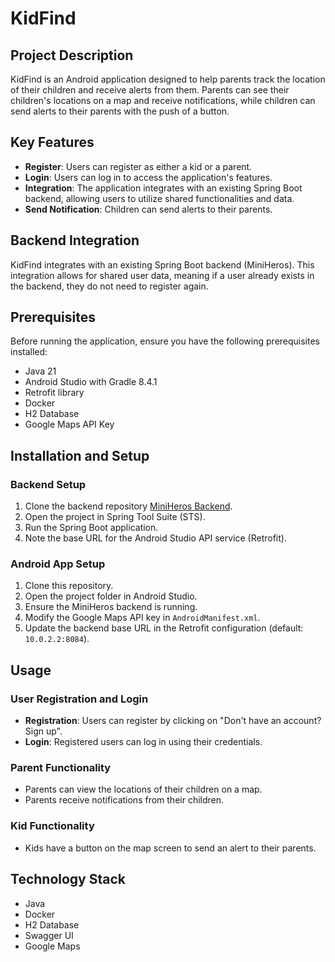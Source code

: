 # KidFind

## Project Description

KidFind is an Android application designed to help parents track the location of their children and receive alerts from them. Parents can see their children's locations on a map and receive notifications, while children can send alerts to their parents with the push of a button.

## Key Features

- **Register**: Users can register as either a kid or a parent.
- **Login**: Users can log in to access the application's features.
- **Integration**: The application integrates with an existing Spring Boot backend, allowing users to utilize shared functionalities and data.
- **Send Notification**: Children can send alerts to their parents.

## Backend Integration

KidFind integrates with an existing Spring Boot backend (MiniHeros). This integration allows for shared user data, meaning if a user already exists in the backend, they do not need to register again.

## Prerequisites

Before running the application, ensure you have the following prerequisites installed:

- Java 21
- Android Studio with Gradle 8.4.1
- Retrofit library
- Docker
- H2 Database
- Google Maps API Key

## Installation and Setup

### Backend Setup

1. Clone the backend repository [MiniHeros Backend](#).
2. Open the project in Spring Tool Suite (STS).
3. Run the Spring Boot application.
4. Note the base URL for the Android Studio API service (Retrofit).

### Android App Setup

1. Clone this repository.
2. Open the project folder in Android Studio.
3. Ensure the MiniHeros backend is running.
4. Modify the Google Maps API key in `AndroidManifest.xml`.
5. Update the backend base URL in the Retrofit configuration (default: `10.0.2.2:8084`).

## Usage

### User Registration and Login

- **Registration**: Users can register by clicking on "Don't have an account? Sign up".
- **Login**: Registered users can log in using their credentials.

### Parent Functionality

- Parents can view the locations of their children on a map.
- Parents receive notifications from their children.

### Kid Functionality

- Kids have a button on the map screen to send an alert to their parents.

## Technology Stack

- Java
- Docker
- H2 Database
- Swagger UI
- Google Maps
